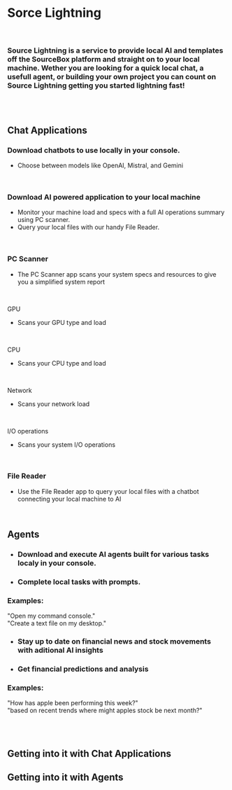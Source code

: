 # Sorce Lightning
<br/>

### Source Lightning is a service to provide local AI and templates off the SourceBox platform and straight on to your local machine. Wether you are looking for a quick local chat, a usefull agent, or building your own project you can count on Source Lightning getting you started lightning fast!

<br>
<br>

## Chat Applications

### Download chatbots to use locally in your console.
- Choose between models like OpenAI, Mistral, and Gemini

<br/>

### Download AI powered application to your local machine
- Monitor your machine load and specs with a full AI operations summary using PC scanner.
- Query your local files with our handy File Reader.


<br/>


### PC Scanner
- The PC Scanner app scans your system specs and resources to give you a simplified system report

<br/>

GPU
  - Scans your GPU type and load

<br/>

CPU
  - Scans your CPU type and load

<br/>

Network
  - Scans your network load

<br/>

I/O operations
  - Scans your system I/O operations

<br/>

### File Reader
- Use the File Reader app to query your local files with a chatbot connecting your local machine to AI


<br/>

## Agents
- ### Download and execute AI agents built for various tasks localy in your console.
- ### Complete local tasks with prompts.

### Examples:

"Open my command console."
<br/>
"Create a text file on my desktop."

- ### Stay up to date on financial news and stock movements with aditional AI insights
- ### Get financial predictions and analysis

### Examples:

"How has apple been performing this week?"
<br/>
"based on recent trends where might apples stock be next month?"

<br/>
<br/>

## Getting into it with Chat Applications

## Getting into it with Agents


